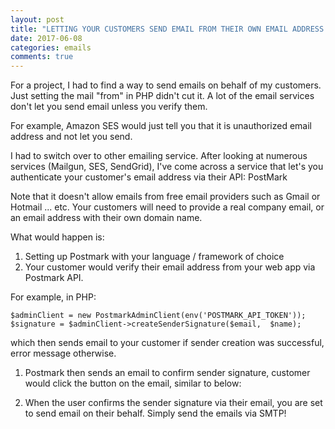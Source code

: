 ```yaml
---
layout: post
title: "LETTING YOUR CUSTOMERS SEND EMAIL FROM THEIR OWN EMAIL ADDRESS USING YOUR WEB APP"
date: 2017-06-08
categories: emails
comments: true
---
```


For a project, I had to find a way to send emails on behalf of my customers. Just setting the mail "from" in PHP didn't cut it. A lot of the email services don't let you send email unless you verify them. 
  
For example, Amazon SES would just tell you that it is unauthorized email address and not let you send. 
 
I had to switch over to other emailing service. After looking at numerous services (Mailgun, SES, SendGrid), I've come across a service that let's you authenticate your customer's email address via their API: PostMark
 
Note that it doesn't allow emails from free email providers such as Gmail or Hotmail ... etc. Your customers will need to provide a real company email, or an email address with their own domain name.
 
 
What would happen is: 
 
1. Setting up Postmark with your language / framework of choice
1. Your customer would verify their email address from your web app via Postmark API. 
 
 
For example, in PHP: 
```
$adminClient = new PostmarkAdminClient(env('POSTMARK_API_TOKEN'));
$signature = $adminClient->createSenderSignature($email,  $name);
```
 
which then sends email to your customer if sender creation was successful, error message otherwise.
 
 
1. Postmark then sends an email to confirm sender signature, customer would click the button on the email, similar to below:
 
1. When the user confirms the sender signature via their email, you are set to send email on their behalf. Simply send the emails via SMTP! 